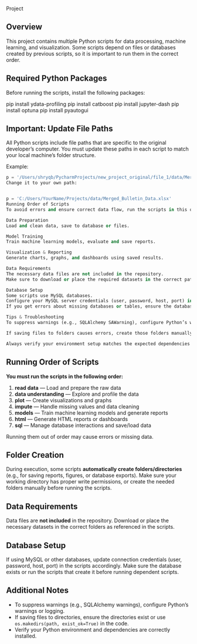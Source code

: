 Project

## Overview

This project contains multiple Python scripts for data processing, machine learning, and visualization. Some scripts depend on files or databases created by previous scripts, so it is important to run them in the correct order.

## Required Python Packages

Before running the scripts, install the following packages:

pip install ydata-profiling
pip install catboost
pip install jupyter-dash
pip install optuna
pip install pyautogui

## Important: Update File Paths

All Python scripts include file paths that are specific to the original developer’s computer.
You must update these paths in each script to match your local machine’s folder structure.

Example:

```python
p = '/Users/shryqb/PycharmProjects/new_project_original/file_1/data/Merged_Bulletin_Data.xlsx'
Change it to your own path:


p = 'C:/Users/YourName/Projects/data/Merged_Bulletin_Data.xlsx'
Running Order of Scripts
To avoid errors and ensure correct data flow, run the scripts in this order:

Data Preparation
Load and clean data, save to database or files.

Model Training
Train machine learning models, evaluate and save reports.

Visualization & Reporting
Generate charts, graphs, and dashboards using saved results.

Data Requirements
The necessary data files are not included in the repository.
Make sure to download or place the required datasets in the correct paths as set in the scripts.

Database Setup
Some scripts use MySQL databases.
Configure your MySQL server credentials (user, password, host, port) in the scripts accordingly.
If you get errors about missing databases or tables, ensure the database is created or the scripts that create it are run first.

Tips & Troubleshooting
To suppress warnings (e.g., SQLAlchemy SAWarning), configure Python’s warnings filter or logging.

If saving files to folders causes errors, create those folders manually or add Python code to create them (os.makedirs(path, exist_ok=True)).

Always verify your environment setup matches the expected dependencies and database availability.

```


## Running Order of Scripts

**You must run the scripts in the following order:**

1. **read data** — Load and prepare the raw data
2. **data understanding** — Explore and profile the data
3. **plot** — Create visualizations and graphs
4. **impute** — Handle missing values and data cleaning
5. **models** — Train machine learning models and generate reports
6. **html** — Generate HTML reports or dashboards
7. **sql** — Manage database interactions and save/load data

Running them out of order may cause errors or missing data.


## Folder Creation

During execution, some scripts **automatically create folders/directories** (e.g., for saving reports, figures, or database exports).
Make sure your working directory has proper write permissions, or create the needed folders manually before running the scripts.

## Data Requirements

Data files are **not included** in the repository.
Download or place the necessary datasets in the correct folders as referenced in the scripts.

## Database Setup

If using MySQL or other databases, update connection credentials (user, password, host, port) in the scripts accordingly.
Make sure the database exists or run the scripts that create it before running dependent scripts.

## Additional Notes

* To suppress warnings (e.g., SQLAlchemy warnings), configure Python’s warnings or logging.
* If saving files to directories, ensure the directories exist or use `os.makedirs(path, exist_ok=True)` in the code.
* Verify your Python environment and dependencies are correctly installed.
